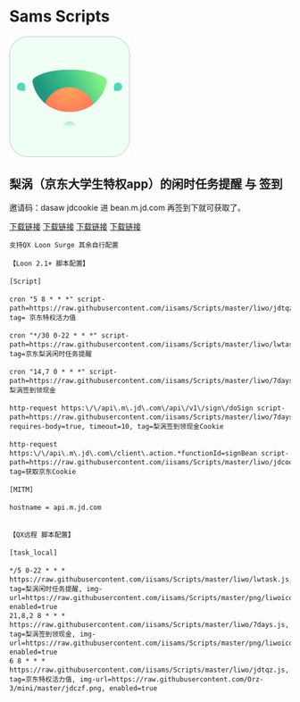 # Sams Scripts 


![梨涡](https://raw.githubusercontent.com/bokuosusume/JavaScript/master/liwo/png/liwo.png)
## 梨涡（京东大学生特权app）的闲时任务提醒 与 签到
邀请码：dasaw 
 jdcookie 进 bean.m.jd.com 再签到下就可获取了。

[下载链接]( http://2do.jd.com/events/red-envelopes/?inviter=1236228340192960513&channel=cash&extParam=1260048962852974594#/)
[下载链接](https://bit.ly/33BRwHW)
[下载链接]( https://bit.ly/33BRwHW)
[下载链接](https://bit.ly/33BRwHW)
```properties
支持QX Loon Surge 其余自行配置

【Loon 2.1+ 脚本配置】

[Script]  

cron "5 8 * * *" script-path=https://raw.githubusercontent.com/iisams/Scripts/master/liwo/jdtqz.js, tag= 京东特权活力值

cron "*/30 0-22 * * *" script-path=https://raw.githubusercontent.com/iisams/Scripts/master/liwo/lwtask.js, tag=京东梨涡闲时任务提醒

cron "14,7 0 * * *" script-path=https://raw.githubusercontent.com/iisams/Scripts/master/liwo/7days.js,tag=梨涡签到领现金

http-request https:\/\/api\.m\.jd\.com\/api\/v1\/sign\/doSign script-path=https://raw.githubusercontent.com/iisams/Scripts/master/liwo/7dayscookie.js, requires-body=true, timeout=10, tag=梨涡签到领现金Cookie

http-request https:\/\/api\.m\.jd\.com\/client\.action.*functionId=signBean script-path=https://raw.githubusercontent.com/iisams/Scripts/master/liwo/jdcookie.js, tag=获取京东Cookie

[MITM]  

hostname = api.m.jd.com


【QX远程 脚本配置】

[task_local]

*/5 0-22 * * * https://raw.githubusercontent.com/iisams/Scripts/master/liwo/lwtask.js, tag=梨涡闲时任务提醒, img-url=https://raw.githubusercontent.com/iisams/Scripts/master/png/liwoicon.png, enabled=true
21,8,2 8 * * * https://raw.githubusercontent.com/iisams/Scripts/master/liwo/7days.js, tag=梨涡签到领现金, img-url=https://raw.githubusercontent.com/iisams/Scripts/master/png/liwoicon.png, enabled=true
6 8 * * * https://raw.githubusercontent.com/iisams/Scripts/master/liwo/jdtqz.js, tag=京东特权活力值, img-url=https://raw.githubusercontent.com/Orz-3/mini/master/jdczf.png, enabled=true

```

